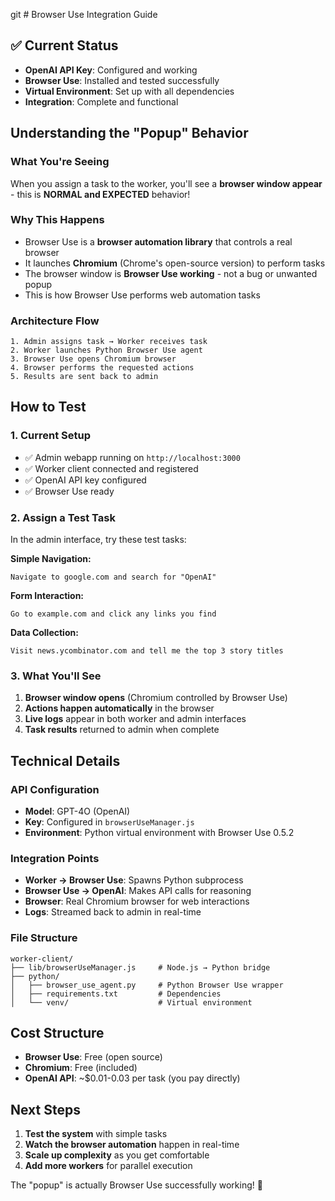 git # Browser Use Integration Guide

## ✅ Current Status
- **OpenAI API Key**: Configured and working
- **Browser Use**: Installed and tested successfully  
- **Virtual Environment**: Set up with all dependencies
- **Integration**: Complete and functional

## Understanding the "Popup" Behavior

### What You're Seeing
When you assign a task to the worker, you'll see a **browser window appear** - this is **NORMAL and EXPECTED** behavior!

### Why This Happens
- Browser Use is a **browser automation library** that controls a real browser
- It launches **Chromium** (Chrome's open-source version) to perform tasks
- The browser window is **Browser Use working** - not a bug or unwanted popup
- This is how Browser Use performs web automation tasks

### Architecture Flow
```
1. Admin assigns task → Worker receives task
2. Worker launches Python Browser Use agent  
3. Browser Use opens Chromium browser
4. Browser performs the requested actions
5. Results are sent back to admin
```

## How to Test

### 1. Current Setup
- ✅ Admin webapp running on `http://localhost:3000`
- ✅ Worker client connected and registered
- ✅ OpenAI API key configured
- ✅ Browser Use ready

### 2. Assign a Test Task
In the admin interface, try these test tasks:

**Simple Navigation:**
```
Navigate to google.com and search for "OpenAI"
```

**Form Interaction:**
```
Go to example.com and click any links you find
```

**Data Collection:**
```
Visit news.ycombinator.com and tell me the top 3 story titles
```

### 3. What You'll See
1. **Browser window opens** (Chromium controlled by Browser Use)
2. **Actions happen automatically** in the browser
3. **Live logs** appear in both worker and admin interfaces
4. **Task results** returned to admin when complete

## Technical Details

### API Configuration
- **Model**: GPT-4O (OpenAI)
- **Key**: Configured in `browserUseManager.js`
- **Environment**: Python virtual environment with Browser Use 0.5.2

### Integration Points
- **Worker → Browser Use**: Spawns Python subprocess
- **Browser Use → OpenAI**: Makes API calls for reasoning
- **Browser**: Real Chromium browser for web interactions
- **Logs**: Streamed back to admin in real-time

### File Structure
```
worker-client/
├── lib/browserUseManager.js     # Node.js → Python bridge
├── python/
│   ├── browser_use_agent.py     # Python Browser Use wrapper
│   ├── requirements.txt         # Dependencies
│   └── venv/                    # Virtual environment
```

## Cost Structure
- **Browser Use**: Free (open source)
- **Chromium**: Free (included)
- **OpenAI API**: ~$0.01-0.03 per task (you pay directly)

## Next Steps
1. **Test the system** with simple tasks
2. **Watch the browser automation** happen in real-time
3. **Scale up complexity** as you get comfortable
4. **Add more workers** for parallel execution

The "popup" is actually Browser Use successfully working! 🎉 
